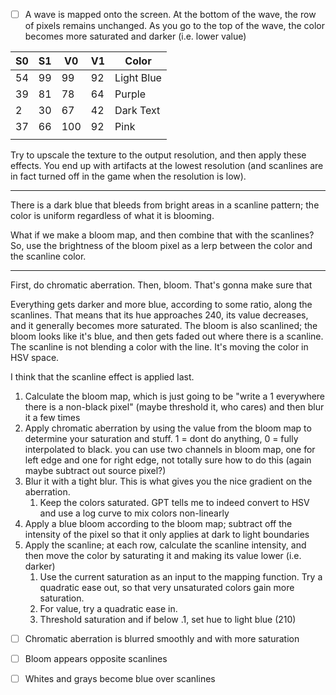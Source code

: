 - [ ] A wave is mapped onto the screen. At the bottom of the wave, the row of pixels remains unchanged. As you go to the top of the wave, the color becomes more saturated and darker (i.e. lower value)

| S0  | S1  | V0  | V1  | Color      |
| --- | --- | --- | --- | ---------- |
| 54  | 99  | 99  | 92  | Light Blue |
| 39  | 81  | 78  | 64  | Purple     |
| 2   | 30  | 67  | 42  | Dark Text  |
| 37  | 66  | 100 | 92  | Pink       |
|     |     |     |     |            |

Try to upscale the texture to the output resolution, and then apply these effects. You end up with artifacts at the lowest resolution (and scanlines are in fact turned off in the game when the resolution is low).


---

There is a dark blue that bleeds from bright areas in a scanline pattern; the color is uniform regardless of what it is blooming.

What if we make a bloom map, and then combine that with the scanlines? So, use the brightness of the bloom pixel as a lerp between the color and the scanline color.

---

First, do chromatic aberration. Then, bloom. That's gonna make sure that 

Everything gets darker and more blue, according to some ratio, along the scanlines. That means that its hue approaches 240, its value decreases, and it generally becomes more saturated. The bloom is also scanlined; the bloom looks like it's blue, and then gets faded out where there is a scanline. The scanline is not blending a color with the line. It's moving the color in HSV space.

I think that the scanline effect is applied last.

1. Calculate the bloom map, which is just going to be "write a 1 everywhere there is a non-black pixel" (maybe threshold it, who cares) and then blur it a few times
2. Apply chromatic aberration by using the value from the bloom map to determine your saturation and stuff. 1 = dont do anything, 0 = fully interpolated to black. you can use two channels in bloom map, one for left edge and one for right edge, not totally sure how to do this (again maybe subtract out source pixel?)
3. Blur it with a tight blur. This is what gives you the nice gradient on the aberration. 
	1. Keep the colors saturated. GPT tells me to indeed convert to HSV and use a log curve to mix colors non-linearly
4. Apply a blue bloom according to the bloom map; subtract off the intensity of the pixel so that it only applies at dark to light boundaries
5. Apply the scanline; at each row, calculate the scanline intensity, and then move the color by saturating it and making its value lower (i.e. darker)
	1. Use the current saturation as an input to the mapping function. Try a quadratic ease out, so that very unsaturated colors gain more saturation.
	2. For value, try a quadratic ease in.
	3. Threshold saturation and if below .1, set hue to light blue (210)

-  [ ] Chromatic aberration is blurred smoothly and with more saturation
-  [ ] Bloom appears opposite scanlines
-  [ ] Whites and grays become blue over scanlines


